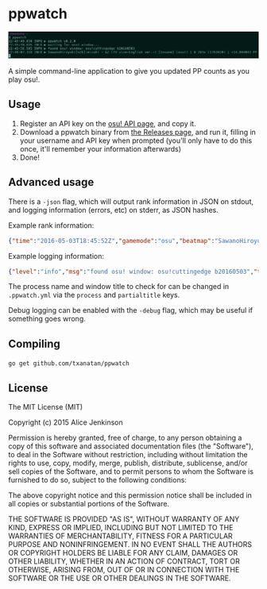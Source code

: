 ppwatch
=======

![](./ppwatch.png)

A simple command-line application to give you updated PP counts as you
play osu!.

Usage
-----

1. Register an API key on the [osu! API page][api], and copy it.
2. Download a ppwatch binary from [the Releases page][releases], and run it,
   filling in your username and API key when prompted (you'll only have to do
   this once, it'll remember your information afterwards)
3. Done!

[api]: https://osu.ppy.sh/p/api
[releases]: https://github.com/txanatan/ppwatch/releases

Advanced usage
--------------

There is a `-json` flag, which will output rank information in JSON on stdout,
and logging information (errors, etc) on stderr, as JSON hashes.

Example rank information:

```json
{"time":"2016-05-03T18:45:52Z","gamemode":"osu","beatmap":"SawanoHiroyuki[nZk]:mizuki - \u0026Z (TV size-English ver.-)","beatmap_id":593823,"difficulty":"Insane","rank":"B","score":1763920,"maxcombo":283,"perfect":false,"gainedpp":0}
```

Example logging information:

```json
{"level":"info","msg":"found osu! window: osu!cuttingedge b20160503","time":"2016-05-03T22:49:06+12:00"}
```

The process name and window title to check for can be changed in `.ppwatch.yml`
via the `process` and `partialtitle` keys.

Debug logging can be enabled with the `-debug` flag, which may be useful if
something goes wrong.

Compiling
---------

`go get github.com/txanatan/ppwatch`

License
-------

The MIT License (MIT)

Copyright (c) 2015 Alice Jenkinson

Permission is hereby granted, free of charge, to any person obtaining a copy
of this software and associated documentation files (the "Software"), to deal
in the Software without restriction, including without limitation the rights
to use, copy, modify, merge, publish, distribute, sublicense, and/or sell
copies of the Software, and to permit persons to whom the Software is
furnished to do so, subject to the following conditions:

The above copyright notice and this permission notice shall be included in all
copies or substantial portions of the Software.

THE SOFTWARE IS PROVIDED "AS IS", WITHOUT WARRANTY OF ANY KIND, EXPRESS OR
IMPLIED, INCLUDING BUT NOT LIMITED TO THE WARRANTIES OF MERCHANTABILITY,
FITNESS FOR A PARTICULAR PURPOSE AND NONINFRINGEMENT. IN NO EVENT SHALL THE
AUTHORS OR COPYRIGHT HOLDERS BE LIABLE FOR ANY CLAIM, DAMAGES OR OTHER
LIABILITY, WHETHER IN AN ACTION OF CONTRACT, TORT OR OTHERWISE, ARISING FROM,
OUT OF OR IN CONNECTION WITH THE SOFTWARE OR THE USE OR OTHER DEALINGS IN THE
SOFTWARE.
